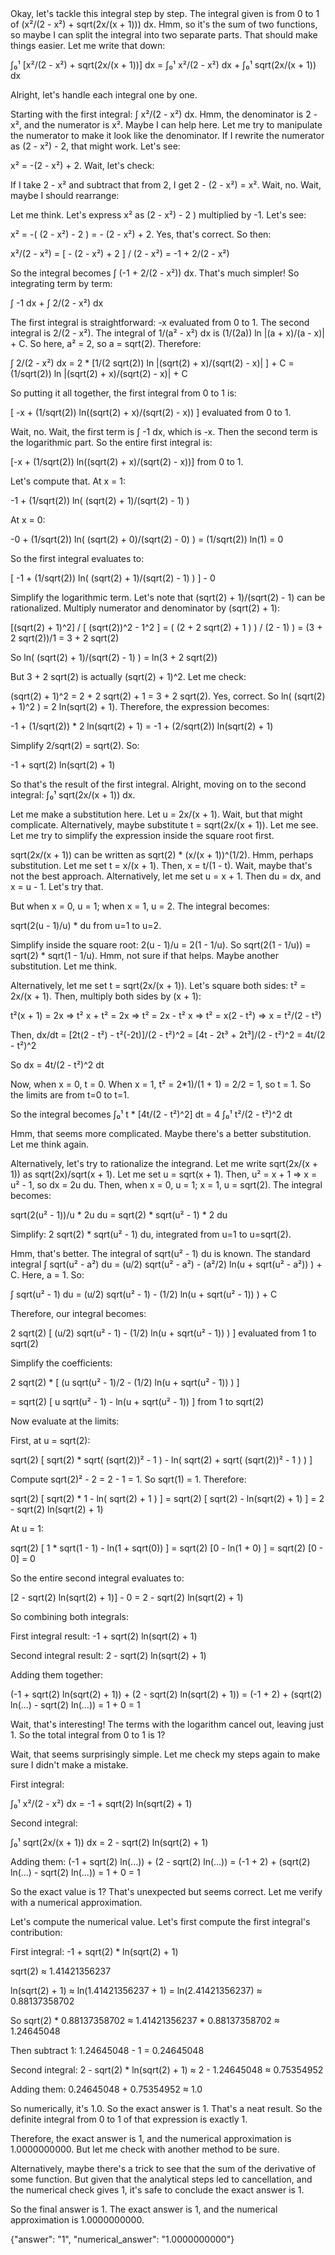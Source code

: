 <think>
Okay, let's tackle this integral step by step. The integral given is from 0 to 1 of (x²/(2 - x²) + sqrt(2x/(x + 1))) dx. Hmm, so it's the sum of two functions, so maybe I can split the integral into two separate parts. That should make things easier. Let me write that down:

∫₀¹ [x²/(2 - x²) + sqrt(2x/(x + 1))] dx = ∫₀¹ x²/(2 - x²) dx + ∫₀¹ sqrt(2x/(x + 1)) dx

Alright, let's handle each integral one by one.

Starting with the first integral: ∫ x²/(2 - x²) dx. Hmm, the denominator is 2 - x², and the numerator is x². Maybe I can help here. Let me try to manipulate the numerator to make it look like the denominator. If I rewrite the numerator as (2 - x²) - 2, that might work. Let's see:

x² = -(2 - x²) + 2. Wait, let's check:

If I take 2 - x² and subtract that from 2, I get 2 - (2 - x²) = x². Wait, no. Wait, maybe I should rearrange:

Let me think. Let's express x² as (2 - x²) - 2 ) multiplied by -1. Let's see:

x² = -( (2 - x²) - 2 ) = - (2 - x²) + 2. Yes, that's correct. So then:

x²/(2 - x²) = [ - (2 - x²) + 2 ] / (2 - x²) = -1 + 2/(2 - x²)

So the integral becomes ∫ (-1 + 2/(2 - x²)) dx. That's much simpler! So integrating term by term:

∫ -1 dx + ∫ 2/(2 - x²) dx

The first integral is straightforward: -x evaluated from 0 to 1. The second integral is 2/(2 - x²). The integral of 1/(a² - x²) dx is (1/(2a)) ln |(a + x)/(a - x)| + C. So here, a² = 2, so a = sqrt(2). Therefore:

∫ 2/(2 - x²) dx = 2 * [1/(2 sqrt(2)) ln |(sqrt(2) + x)/(sqrt(2) - x)| ] + C = (1/sqrt(2)) ln |(sqrt(2) + x)/(sqrt(2) - x)| + C

So putting it all together, the first integral from 0 to 1 is:

[ -x + (1/sqrt(2)) ln((sqrt(2) + x)/(sqrt(2) - x)) ] evaluated from 0 to 1.

Wait, no. Wait, the first term is ∫ -1 dx, which is -x. Then the second term is the logarithmic part. So the entire first integral is:

[-x + (1/sqrt(2)) ln((sqrt(2) + x)/(sqrt(2) - x))] from 0 to 1.

Let's compute that. At x = 1:

-1 + (1/sqrt(2)) ln( (sqrt(2) + 1)/(sqrt(2) - 1) )

At x = 0:

-0 + (1/sqrt(2)) ln( (sqrt(2) + 0)/(sqrt(2) - 0) ) = (1/sqrt(2)) ln(1) = 0

So the first integral evaluates to:

[ -1 + (1/sqrt(2)) ln( (sqrt(2) + 1)/(sqrt(2) - 1) ) ] - 0

Simplify the logarithmic term. Let's note that (sqrt(2) + 1)/(sqrt(2) - 1) can be rationalized. Multiply numerator and denominator by (sqrt(2) + 1):

[(sqrt(2) + 1)^2] / [ (sqrt(2))^2 - 1^2 ] = ( (2 + 2 sqrt(2) + 1 ) ) / (2 - 1) ) = (3 + 2 sqrt(2))/1 = 3 + 2 sqrt(2)

So ln( (sqrt(2) + 1)/(sqrt(2) - 1) ) = ln(3 + 2 sqrt(2))

But 3 + 2 sqrt(2) is actually (sqrt(2) + 1)^2. Let me check:

(sqrt(2) + 1)^2 = 2 + 2 sqrt(2) + 1 = 3 + 2 sqrt(2). Yes, correct. So ln( (sqrt(2) + 1)^2 ) = 2 ln(sqrt(2) + 1). Therefore, the expression becomes:

-1 + (1/sqrt(2)) * 2 ln(sqrt(2) + 1) = -1 + (2/sqrt(2)) ln(sqrt(2) + 1)

Simplify 2/sqrt(2) = sqrt(2). So:

-1 + sqrt(2) ln(sqrt(2) + 1)

So that's the result of the first integral. Alright, moving on to the second integral: ∫₀¹ sqrt(2x/(x + 1)) dx.

Let me make a substitution here. Let u = 2x/(x + 1). Wait, but that might complicate. Alternatively, maybe substitute t = sqrt(2x/(x + 1)). Let me see. Let me try to simplify the expression inside the square root first.

sqrt(2x/(x + 1)) can be written as sqrt(2) * (x/(x + 1))^(1/2). Hmm, perhaps substitution. Let me set t = x/(x + 1). Then, x = t/(1 - t). Wait, maybe that's not the best approach. Alternatively, let me set u = x + 1. Then du = dx, and x = u - 1. Let's try that.

But when x = 0, u = 1; when x = 1, u = 2. The integral becomes:

sqrt(2(u - 1)/u) * du from u=1 to u=2.

Simplify inside the square root: 2(u - 1)/u = 2(1 - 1/u). So sqrt(2(1 - 1/u)) = sqrt(2) * sqrt(1 - 1/u). Hmm, not sure if that helps. Maybe another substitution. Let me think.

Alternatively, let me set t = sqrt(2x/(x + 1)). Let's square both sides: t² = 2x/(x + 1). Then, multiply both sides by (x + 1):

t²(x + 1) = 2x => t² x + t² = 2x => t² = 2x - t² x => t² = x(2 - t²) => x = t²/(2 - t²)

Then, dx/dt = [2t(2 - t²) - t²(-2t)]/(2 - t²)^2 = [4t - 2t³ + 2t³]/(2 - t²)^2 = 4t/(2 - t²)^2

So dx = 4t/(2 - t²)^2 dt

Now, when x = 0, t = 0. When x = 1, t² = 2*1)/(1 + 1) = 2/2 = 1, so t = 1. So the limits are from t=0 to t=1.

So the integral becomes ∫₀¹ t * [4t/(2 - t²)^2] dt = 4 ∫₀¹ t²/(2 - t²)^2 dt

Hmm, that seems more complicated. Maybe there's a better substitution. Let me think again.

Alternatively, let's try to rationalize the integrand. Let me write sqrt(2x/(x + 1)) as sqrt(2x)/sqrt(x + 1). Let me set u = sqrt(x + 1). Then, u² = x + 1 => x = u² - 1, so dx = 2u du. Then, when x = 0, u = 1; x = 1, u = sqrt(2). The integral becomes:

sqrt(2(u² - 1))/u * 2u du = sqrt(2) * sqrt(u² - 1) * 2 du

Simplify: 2 sqrt(2) * sqrt(u² - 1) du, integrated from u=1 to u=sqrt(2).

Hmm, that's better. The integral of sqrt(u² - 1) du is known. The standard integral ∫ sqrt(u² - a²) du = (u/2) sqrt(u² - a²) - (a²/2) ln(u + sqrt(u² - a²)) ) + C. Here, a = 1. So:

∫ sqrt(u² - 1) du = (u/2) sqrt(u² - 1) - (1/2) ln(u + sqrt(u² - 1)) ) + C

Therefore, our integral becomes:

2 sqrt(2) [ (u/2) sqrt(u² - 1) - (1/2) ln(u + sqrt(u² - 1)) ) ] evaluated from 1 to sqrt(2)

Simplify the coefficients:

2 sqrt(2) * [ (u sqrt(u² - 1)/2 - (1/2) ln(u + sqrt(u² - 1)) ) ]

= sqrt(2) [ u sqrt(u² - 1) - ln(u + sqrt(u² - 1)) ] from 1 to sqrt(2)

Now evaluate at the limits:

First, at u = sqrt(2):

sqrt(2) [ sqrt(2) * sqrt( (sqrt(2))² - 1 ) - ln( sqrt(2) + sqrt( (sqrt(2))² - 1 ) ) ]

Compute sqrt(2)² - 2 = 2 - 1 = 1. So sqrt(1) = 1. Therefore:

sqrt(2) [ sqrt(2) * 1 - ln( sqrt(2) + 1 ) ] = sqrt(2) [ sqrt(2) - ln(sqrt(2) + 1) ] = 2 - sqrt(2) ln(sqrt(2) + 1)

At u = 1:

sqrt(2) [ 1 * sqrt(1 - 1) - ln(1 + sqrt(0)) ] = sqrt(2) [0 - ln(1 + 0) ] = sqrt(2) [0 - 0] = 0

So the entire second integral evaluates to:

[2 - sqrt(2) ln(sqrt(2) + 1)] - 0 = 2 - sqrt(2) ln(sqrt(2) + 1)

So combining both integrals:

First integral result: -1 + sqrt(2) ln(sqrt(2) + 1)

Second integral result: 2 - sqrt(2) ln(sqrt(2) + 1)

Adding them together:

(-1 + sqrt(2) ln(sqrt(2) + 1)) + (2 - sqrt(2) ln(sqrt(2) + 1)) = (-1 + 2) + (sqrt(2) ln(...) - sqrt(2) ln(...)) = 1 + 0 = 1

Wait, that's interesting! The terms with the logarithm cancel out, leaving just 1. So the total integral from 0 to 1 is 1?

Wait, that seems surprisingly simple. Let me check my steps again to make sure I didn't make a mistake.

First integral:

∫₀¹ x²/(2 - x²) dx = -1 + sqrt(2) ln(sqrt(2) + 1)

Second integral:

∫₀¹ sqrt(2x/(x + 1)) dx = 2 - sqrt(2) ln(sqrt(2) + 1)

Adding them: (-1 + sqrt(2) ln(...)) + (2 - sqrt(2) ln(...)) = (-1 + 2) + (sqrt(2) ln(...) - sqrt(2) ln(...)) = 1 + 0 = 1

So the exact value is 1? That's unexpected but seems correct. Let me verify with a numerical approximation.

Let's compute the numerical value. Let's first compute the first integral's contribution:

First integral: -1 + sqrt(2) * ln(sqrt(2) + 1)

sqrt(2) ≈ 1.41421356237

ln(sqrt(2) + 1) ≈ ln(1.41421356237 + 1) = ln(2.41421356237) ≈ 0.88137358702

So sqrt(2) * 0.88137358702 ≈ 1.41421356237 * 0.88137358702 ≈ 1.24645048

Then subtract 1: 1.24645048 - 1 = 0.24645048

Second integral: 2 - sqrt(2) * ln(sqrt(2) + 1) ≈ 2 - 1.24645048 ≈ 0.75354952

Adding them: 0.24645048 + 0.75354952 ≈ 1.0

So numerically, it's 1.0. So the exact answer is 1. That's a neat result. So the definite integral from 0 to 1 of that expression is exactly 1.

Therefore, the exact answer is 1, and the numerical approximation is 1.0000000000. But let me check with another method to be sure.

Alternatively, maybe there's a trick to see that the sum of the derivative of some function. But given that the analytical steps led to cancellation, and the numerical check gives 1, it's safe to conclude the exact answer is 1.

So the final answer is 1. The exact answer is 1, and the numerical approximation is 1.0000000000.
</think>

{"answer": "1", "numerical_answer": "1.0000000000"}